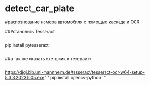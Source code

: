 # detect_car_plate
#распознование номера автомобиля с помощью каскада и OCR


##Установить Tesseract
```
```
pip install pytesseract 
```
```
##а так же сказать exe-шник к тесеракту
```
```
https://digi.bib.uni-mannheim.de/tesseract/tesseract-ocr-w64-setup-5.3.3.20231005.exe
'''
pip install opencv-python
'''
